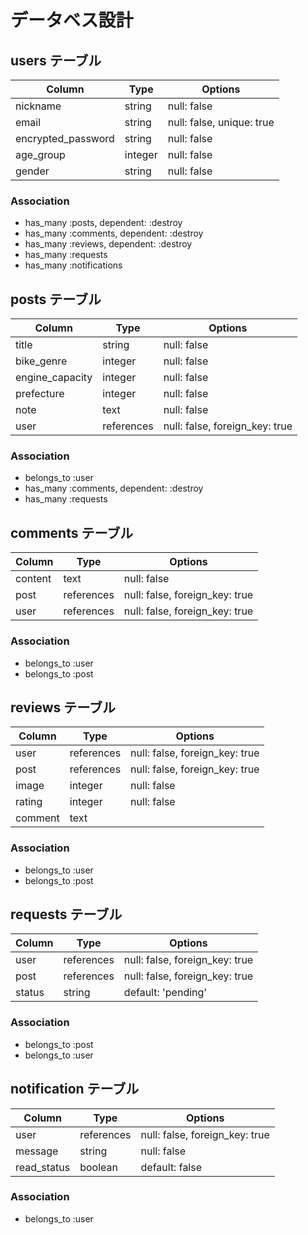 # データベス設計

## users テーブル

| Column             | Type    | Options     |
| ------------------ | ------- | ----------- |
| nickname           | string  | null: false |
| email              | string  | null: false, unique: true |
| encrypted_password | string  | null: false |
| age_group          | integer | null: false |
| gender             | string  | null: false |


### Association

- has_many :posts, dependent: :destroy
- has_many :comments, dependent: :destroy
- has_many :reviews, dependent: :destroy
- has_many :requests
- has_many :notifications

## posts テーブル

| Column           | Type       | Options     |
| ---------------- | ---------- | ----------- |
| title            | string     | null: false |
| bike_genre       | integer    | null: false |
| engine_capacity	 | integer    | null: false |
| prefecture       | integer    | null: false |
| note             | text       | null: false |
| user             | references | null: false, foreign_key: true |

### Association

- belongs_to :user
- has_many :comments, dependent: :destroy
- has_many :requests

## comments テーブル

| Column        | Type       | Options                        |
| ------------- | ---------- | ------------------------------ |
| content       | text       | null: false                    |
| post          | references | null: false, foreign_key: true |
| user          | references | null: false, foreign_key: true |

### Association

- belongs_to :user
- belongs_to :post

## reviews テーブル

| Column        | Type       | Options                        |
| ------------- | ---------- | ------------------------------ |
| user          | references | null: false, foreign_key: true |
| post          | references | null: false, foreign_key: true |
| image         | integer    | null: false                    |
| rating        | integer    | null: false                    |
| comment       | text       |                                |

### Association

- belongs_to :user
- belongs_to :post

## requests テーブル

| Column        | Type       | Options                        |
| ------------- | ---------- | ------------------------------ |
| user          | references | null: false, foreign_key: true |
| post          | references | null: false, foreign_key: true |
| status        | string     | default: 'pending'             |

### Association

- belongs_to :post
- belongs_to :user

## notification テーブル

| Column        | Type       | Options                        |
| ------------- | ---------- | ------------------------------ |
| user          | references | null: false, foreign_key: true |
| message       | string     | null: false                    |
| read_status   | boolean    | default: false                 |

### Association

- belongs_to :user